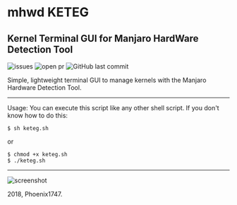 # mhwd KETEG
## Kernel Terminal GUI for Manjaro HardWare Detection Tool
![issues](https://img.shields.io/github/issues/Phoenix1747/keteg.svg?style=for-the-badge) ![open pr](https://img.shields.io/github/issues-pr-raw/phoenix1747/keteg.svg?style=for-the-badge) ![GitHub last commit](https://img.shields.io/github/last-commit/phoenix1747/keteg/mhwd.svg?style=for-the-badge)

Simple, lightweight terminal GUI to manage kernels with the Manjaro Hardware Detection Tool.

---

Usage: You can execute this script like any other shell script. If you don't know how to do this:

```
$ sh keteg.sh
```
or 
```
$ chmod +x keteg.sh
$ ./keteg.sh
```

---

![screenshot](https://phoenix1747.github.io/host/keteg.png)

2018, Phoenix1747.
